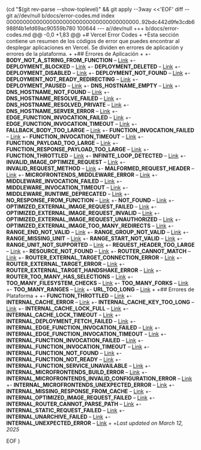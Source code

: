  (cd "$(git rev-parse --show-toplevel)" && git apply --3way <<'EOF' 
diff --git a//dev/null b/docs/error-codes.md
index 0000000000000000000000000000000000000000..92bdc442d9fe3cdb6988f4b1efd69ac90559b780 100644
--- a//dev/null
+++ b/docs/error-codes.md
@@ -0,0 +1,83 @@
+# Vercel Error Codes
+
+Esta sección contiene un resumen de los códigos de error que puedes encontrar al desplegar aplicaciones en Vercel. Se dividen en errores de aplicación y errores de la plataforma.
+
+## Errores de Aplicación
+
+- **BODY_NOT_A_STRING_FROM_FUNCTION** – [Link](/docs/errors/BODY_NOT_A_STRING_FROM_FUNCTION)
+- **DEPLOYMENT_BLOCKED** – [Link](/docs/errors/DEPLOYMENT_BLOCKED)
+- **DEPLOYMENT_DELETED** – [Link](/docs/errors/DEPLOYMENT_DELETED)
+- **DEPLOYMENT_DISABLED** – [Link](/docs/errors/DEPLOYMENT_DISABLED)
+- **DEPLOYMENT_NOT_FOUND** – [Link](/docs/errors/DEPLOYMENT_NOT_FOUND)
+- **DEPLOYMENT_NOT_READY_REDIRECTING** – [Link](/docs/errors/DEPLOYMENT_NOT_READY_REDIRECTING)
+- **DEPLOYMENT_PAUSED** – [Link](/docs/errors/DEPLOYMENT_PAUSED)
+- **DNS_HOSTNAME_EMPTY** – [Link](/docs/errors/DNS_HOSTNAME_EMPTY)
+- **DNS_HOSTNAME_NOT_FOUND** – [Link](/docs/errors/DNS_HOSTNAME_NOT_FOUND)
+- **DNS_HOSTNAME_RESOLVE_FAILED** – [Link](/docs/errors/DNS_HOSTNAME_RESOLVE_FAILED)
+- **DNS_HOSTNAME_RESOLVED_PRIVATE** – [Link](/docs/errors/DNS_HOSTNAME_RESOLVED_PRIVATE)
+- **DNS_HOSTNAME_SERVER_ERROR** – [Link](/docs/errors/DNS_HOSTNAME_SERVER_ERROR)
+- **EDGE_FUNCTION_INVOCATION_FAILED** – [Link](/docs/errors/EDGE_FUNCTION_INVOCATION_FAILED)
+- **EDGE_FUNCTION_INVOCATION_TIMEOUT** – [Link](/docs/errors/EDGE_FUNCTION_INVOCATION_TIMEOUT)
+- **FALLBACK_BODY_TOO_LARGE** – [Link](/docs/errors/FALLBACK_BODY_TOO_LARGE)
+- **FUNCTION_INVOCATION_FAILED** – [Link](/docs/errors/FUNCTION_INVOCATION_FAILED)
+- **FUNCTION_INVOCATION_TIMEOUT** – [Link](/docs/errors/FUNCTION_INVOCATION_TIMEOUT)
+- **FUNCTION_PAYLOAD_TOO_LARGE** – [Link](/docs/errors/FUNCTION_PAYLOAD_TOO_LARGE)
+- **FUNCTION_RESPONSE_PAYLOAD_TOO_LARGE** – [Link](/docs/errors/FUNCTION_RESPONSE_PAYLOAD_TOO_LARGE)
+- **FUNCTION_THROTTLED** – [Link](/docs/errors/FUNCTION_THROTTLED)
+- **INFINITE_LOOP_DETECTED** – [Link](/docs/errors/INFINITE_LOOP_DETECTED)
+- **INVALID_IMAGE_OPTIMIZE_REQUEST** – [Link](/docs/errors/INVALID_IMAGE_OPTIMIZE_REQUEST)
+- **INVALID_REQUEST_METHOD** – [Link](/docs/errors/INVALID_REQUEST_METHOD)
+- **MALFORMED_REQUEST_HEADER** – [Link](/docs/errors/MALFORMED_REQUEST_HEADER)
+- **MICROFRONTENDS_MIDDLEWARE_ERROR** – [Link](/docs/errors/MICROFRONTENDS_MIDDLEWARE_ERROR)
+- **MIDDLEWARE_INVOCATION_FAILED** – [Link](/docs/errors/MIDDLEWARE_INVOCATION_FAILED)
+- **MIDDLEWARE_INVOCATION_TIMEOUT** – [Link](/docs/errors/MIDDLEWARE_INVOCATION_TIMEOUT)
+- **MIDDLEWARE_RUNTIME_DEPRECATED** – [Link](/docs/errors/MIDDLEWARE_RUNTIME_DEPRECATED)
+- **NO_RESPONSE_FROM_FUNCTION** – [Link](/docs/errors/NO_RESPONSE_FROM_FUNCTION)
+- **NOT_FOUND** – [Link](/docs/errors/NOT_FOUND)
+- **OPTIMIZED_EXTERNAL_IMAGE_REQUEST_FAILED** – [Link](/docs/errors/OPTIMIZED_EXTERNAL_IMAGE_REQUEST_FAILED)
+- **OPTIMIZED_EXTERNAL_IMAGE_REQUEST_INVALID** – [Link](/docs/errors/OPTIMIZED_EXTERNAL_IMAGE_REQUEST_INVALID)
+- **OPTIMIZED_EXTERNAL_IMAGE_REQUEST_UNAUTHORIZED** – [Link](/docs/errors/OPTIMIZED_EXTERNAL_IMAGE_REQUEST_UNAUTHORIZED)
+- **OPTIMIZED_EXTERNAL_IMAGE_TOO_MANY_REDIRECTS** – [Link](/docs/errors/OPTIMIZED_EXTERNAL_IMAGE_TOO_MANY_REDIRECTS)
+- **RANGE_END_NOT_VALID** – [Link](/docs/errors/RANGE_END_NOT_VALID)
+- **RANGE_GROUP_NOT_VALID** – [Link](/docs/errors/RANGE_GROUP_NOT_VALID)
+- **RANGE_MISSING_UNIT** – [Link](/docs/errors/RANGE_MISSING_UNIT)
+- **RANGE_START_NOT_VALID** – [Link](/docs/errors/RANGE_START_NOT_VALID)
+- **RANGE_UNIT_NOT_SUPPORTED** – [Link](/docs/errors/RANGE_UNIT_NOT_SUPPORTED)
+- **REQUEST_HEADER_TOO_LARGE** – [Link](/docs/errors/REQUEST_HEADER_TOO_LARGE)
+- **RESOURCE_NOT_FOUND** – [Link](/docs/errors/RESOURCE_NOT_FOUND)
+- **ROUTER_CANNOT_MATCH** – [Link](/docs/errors/ROUTER_CANNOT_MATCH)
+- **ROUTER_EXTERNAL_TARGET_CONNECTION_ERROR** – [Link](/docs/errors/ROUTER_EXTERNAL_TARGET_CONNECTION_ERROR)
+- **ROUTER_EXTERNAL_TARGET_ERROR** – [Link](/docs/errors/ROUTER_EXTERNAL_TARGET_ERROR)
+- **ROUTER_EXTERNAL_TARGET_HANDSHAKE_ERROR** – [Link](/docs/errors/ROUTER_EXTERNAL_TARGET_HANDSHAKE_ERROR)
+- **ROUTER_TOO_MANY_HAS_SELECTIONS** – [Link](/docs/errors/ROUTER_TOO_MANY_HAS_SELECTIONS)
+- **TOO_MANY_FILESYSTEM_CHECKS** – [Link](/docs/errors/TOO_MANY_FILESYSTEM_CHECKS)
+- **TOO_MANY_FORKS** – [Link](/docs/errors/TOO_MANY_FORKS)
+- **TOO_MANY_RANGES** – [Link](/docs/errors/TOO_MANY_RANGES)
+- **URL_TOO_LONG** – [Link](/docs/errors/URL_TOO_LONG)
+
+## Errores de Plataforma
+
+- **FUNCTION_THROTTLED** – [Link](/docs/errors/FUNCTION_THROTTLED)
+- **INTERNAL_CACHE_ERROR** – [Link](/docs/errors/INTERNAL_CACHE_ERROR)
+- **INTERNAL_CACHE_KEY_TOO_LONG** – [Link](/docs/errors/INTERNAL_CACHE_KEY_TOO_LONG)
+- **INTERNAL_CACHE_LOCK_FULL** – [Link](/docs/errors/INTERNAL_CACHE_LOCK_FULL)
+- **INTERNAL_CACHE_LOCK_TIMEOUT** – [Link](/docs/errors/INTERNAL_CACHE_LOCK_TIMEOUT)
+- **INTERNAL_DEPLOYMENT_FETCH_FAILED** – [Link](/docs/errors/INTERNAL_DEPLOYMENT_FETCH_FAILED)
+- **INTERNAL_EDGE_FUNCTION_INVOCATION_FAILED** – [Link](/docs/errors/INTERNAL_EDGE_FUNCTION_INVOCATION_FAILED)
+- **INTERNAL_EDGE_FUNCTION_INVOCATION_TIMEOUT** – [Link](/docs/errors/INTERNAL_EDGE_FUNCTION_INVOCATION_TIMEOUT)
+- **INTERNAL_FUNCTION_INVOCATION_FAILED** – [Link](/docs/errors/INTERNAL_FUNCTION_INVOCATION_FAILED)
+- **INTERNAL_FUNCTION_INVOCATION_TIMEOUT** – [Link](/docs/errors/INTERNAL_FUNCTION_INVOCATION_TIMEOUT)
+- **INTERNAL_FUNCTION_NOT_FOUND** – [Link](/docs/errors/INTERNAL_FUNCTION_NOT_FOUND)
+- **INTERNAL_FUNCTION_NOT_READY** – [Link](/docs/errors/INTERNAL_FUNCTION_NOT_READY)
+- **INTERNAL_FUNCTION_SERVICE_UNAVAILABLE** – [Link](/docs/errors/INTERNAL_FUNCTION_SERVICE_UNAVAILABLE)
+- **INTERNAL_MICROFRONTENDS_BUILD_ERROR** – [Link](/docs/errors/INTERNAL_MICROFRONTENDS_BUILD_ERROR)
+- **INTERNAL_MICROFRONTENDS_INVALID_CONFIGURATION_ERROR** – [Link](/docs/errors/INTERNAL_MICROFRONTENDS_INVALID_CONFIGURATION_ERROR)
+- **INTERNAL_MICROFRONTENDS_UNEXPECTED_ERROR** – [Link](/docs/errors/INTERNAL_MICROFRONTENDS_UNEXPECTED_ERROR)
+- **INTERNAL_MISSING_RESPONSE_FROM_CACHE** – [Link](/docs/errors/INTERNAL_MISSING_RESPONSE_FROM_CACHE)
+- **INTERNAL_OPTIMIZED_IMAGE_REQUEST_FAILED** – [Link](/docs/errors/INTERNAL_OPTIMIZED_IMAGE_REQUEST_FAILED)
+- **INTERNAL_ROUTER_CANNOT_PARSE_PATH** – [Link](/docs/errors/INTERNAL_ROUTER_CANNOT_PARSE_PATH)
+- **INTERNAL_STATIC_REQUEST_FAILED** – [Link](/docs/errors/INTERNAL_STATIC_REQUEST_FAILED)
+- **INTERNAL_UNARCHIVE_FAILED** – [Link](/docs/errors/INTERNAL_UNARCHIVE_FAILED)
+- **INTERNAL_UNEXPECTED_ERROR** – [Link](/docs/errors/INTERNAL_UNEXPECTED_ERROR)
+
+_Last updated on March 12, 2025_
 
EOF
)